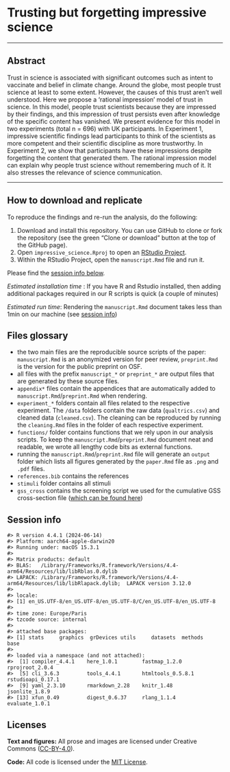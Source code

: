 

<!-- README.md is generated from README.qmd. Please edit that file -->

# Trusting but forgetting impressive science

------------------------------------------------------------------------

## Abstract

Trust in science is associated with significant outcomes such as intent
to vaccinate and belief in climate change. Around the globe, most people
trust science at least to some extent. However, the causes of this trust
aren’t well understood. Here we propose a ‘rational impression’ model of
trust in science. In this model, people trust scientists because they
are impressed by their findings, and this impression of trust persists
even after knowledge of the specific content has vanished. We present
evidence for this model in two experiments (total n = 696) with UK
participants. In Experiment 1, impressive scientific findings lead
participants to think of the scientists as more competent and their
scientific discipline as more trustworthy. In Experiment 2, we show that
participants have these impressions despite forgetting the content that
generated them. The rational impression model can explain why people
trust science without remembering much of it. It also stresses the
relevance of science communication.

------------------------------------------------------------------------

## How to download and replicate

To reproduce the findings and re-run the analysis, do the following:

1.  Download and install this repository. You can use GitHub to clone or
    fork the repository (see the green “Clone or download” button at the
    top of the GitHub page).
2.  Open `impressive_science.Rproj` to open an [RStudio
    Project](https://r4ds.had.co.nz/workflow-projects.html).
3.  Within the RStudio Project, open the `manuscript.Rmd` file and run
    it.

Please find the [session info below](#session-info).

*Estimated installation time* : If you have R and Rstudio installed,
then adding additional packages required in our R scripts is quick (a
couple of minutes)

*Estimated run time*: Rendering the `manuscript.Rmd` document takes less
than 1min on our machine (see [session info](#session-info))

## Files glossary

- the two main files are the reproducible source scripts of the paper:
  `manuscript.Rmd` is an anonymized version for peer review,
  `preprint.Rmd` is the version for the public preprint on OSF.
- all files with the prefix `manuscript_*` or `preprint_*` are output
  files that are generated by these source files.
- `appendix*` files contain the appendices that are automatically added
  to `manuscript.Rmd`/`preprint.Rmd` when rendering.
- `experiment_*` folders contain all files related to the respective
  experiment. The `/data` folders contain the raw data (`qualtrics.csv`)
  and cleaned data (`cleaned.csv`). The cleaning can be reproduced by
  running the `cleaning.Rmd` files in the folder of each respective
  experiment.
- `functions/` folder contains functions that we rely upon in our
  analysis scripts. To keep the `manuscript.Rmd`/`preprint.Rmd` document
  neat and readable, we wrote all lengthy code bits as external
  functions.
- running the `manuscript.Rmd`/`preprint.Rmd` file will generate an
  `output` folder which lists all figures generated by the `paper.Rmd`
  file as `.png` and `.pdf` files.
- `references.bib` contains the references
- `stimuli` folder contains all stimuli
- `gss_cross` contains the screening script we used for the cumulative
  GSS cross-section file ([which can be found
  here](https://gss.norc.org/us/en/gss/get-the-data/stata.html))

## Session info

    #> R version 4.4.1 (2024-06-14)
    #> Platform: aarch64-apple-darwin20
    #> Running under: macOS 15.3.1
    #> 
    #> Matrix products: default
    #> BLAS:   /Library/Frameworks/R.framework/Versions/4.4-arm64/Resources/lib/libRblas.0.dylib 
    #> LAPACK: /Library/Frameworks/R.framework/Versions/4.4-arm64/Resources/lib/libRlapack.dylib;  LAPACK version 3.12.0
    #> 
    #> locale:
    #> [1] en_US.UTF-8/en_US.UTF-8/en_US.UTF-8/C/en_US.UTF-8/en_US.UTF-8
    #> 
    #> time zone: Europe/Paris
    #> tzcode source: internal
    #> 
    #> attached base packages:
    #> [1] stats     graphics  grDevices utils     datasets  methods   base     
    #> 
    #> loaded via a namespace (and not attached):
    #>  [1] compiler_4.4.1    here_1.0.1        fastmap_1.2.0     rprojroot_2.0.4  
    #>  [5] cli_3.6.3         tools_4.4.1       htmltools_0.5.8.1 rstudioapi_0.17.1
    #>  [9] yaml_2.3.10       rmarkdown_2.28    knitr_1.48        jsonlite_1.8.9   
    #> [13] xfun_0.49         digest_0.6.37     rlang_1.1.4       evaluate_1.0.1

## Licenses

**Text and figures:** All prose and images are licensed under Creative
Commons ([CC-BY-4.0](http://creativecommons.org/licenses/by/4.0/)).

**Code:** All code is licensed under the [MIT License](LICENSE.md).
